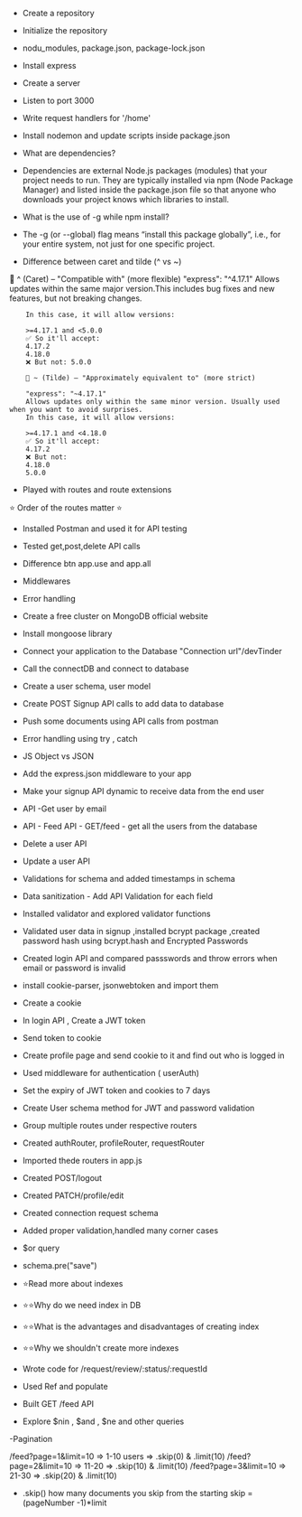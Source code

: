 - Create a repository
- Initialize the repository
- nodu_modules, package.json, package-lock.json
- Install express
- Create a server
- Listen to port 3000
- Write request handlers for '/home'
- Install nodemon and update scripts inside package.json


- What are dependencies?
- Dependencies are external Node.js packages (modules) that your project needs to run. They are typically installed via npm (Node Package Manager) and listed inside the package.json file so that anyone who downloads your project knows which libraries to install.


- What is the use of -g while npm install?
- The -g (or --global) flag means “install this package globally”, i.e., for your entire system, not just for one specific project.


- Difference between caret and tilde (^ vs ~)

🔹 ^ (Caret) – "Compatible with" (more flexible)
        "express": "^4.17.1"
        Allows updates within the same major version.This includes bug fixes and new features, but not breaking changes.

        In this case, it will allow versions:

        >=4.17.1 and <5.0.0
        ✅ So it'll accept:
        4.17.2
        4.18.0
        ❌ But not: 5.0.0

        🔹 ~ (Tilde) – "Approximately equivalent to" (more strict)

        "express": "~4.17.1"
        Allows updates only within the same minor version. Usually used when you want to avoid surprises.
        In this case, it will allow versions:

        >=4.17.1 and <4.18.0
        ✅ So it'll accept:
        4.17.2
        ❌ But not:
        4.18.0
        5.0.0

- Played with routes and route extensions


⭐ Order of the routes matter ⭐

- Installed Postman and used it for API testing
- Tested get,post,delete API calls
- Difference btn app.use and app.all
- Middlewares
- Error handling
- Create a free cluster on MongoDB official website
- Install mongoose library
- Connect your application to the Database "Connection url"/devTinder
- Call the connectDB and connect to database
- Create a user schema, user model
- Create POST Signup API calls to add data to database
- Push some documents using API calls from postman
- Error handling using try , catch
- JS Object vs JSON
- Add the express.json middleware to your app
- Make your signup API dynamic to receive data from the end user
- API -Get user by email
- API - Feed API - GET/feed - get all the users from the database
- Delete a user API
- Update a user API
- Validations for schema and added timestamps in schema
- Data sanitization - Add API Validation for each field
- Installed validator and explored validator functions
- Validated user data in signup ,installed bcrypt package ,created password hash using bcrypt.hash and Encrypted Passwords
- Created login API and compared passswords and throw errors when email or password is invalid
- install cookie-parser, jsonwebtoken and import them
- Create a cookie
- In login API , Create a JWT token
- Send token to cookie
- Create profile page and send cookie to it and find out who is logged in 
- Used middleware for authentication ( userAuth)
- Set the expiry of JWT token and cookies to 7 days
- Create User schema method for JWT and password validation
- Group multiple routes under respective routers
- Created authRouter, profileRouter, requestRouter
- Imported thede routers in app.js
- Created POST/logout
- Created PATCH/profile/edit
- Created connection request schema
- Added proper validation,handled  many corner cases
- $or query
- schema.pre("save")

- ⭐Read more about indexes
- ⭐⭐Why do we need index in DB
- ⭐⭐What is the advantages and disadvantages of creating index
- ⭐⭐Why we shouldn't create more indexes

- Wrote code for /request/review/:status/:requestId

- Used Ref and populate
- Built GET /feed API
- Explore $nin , $and , $ne and other queries

-Pagination

/feed?page=1&limit=10 => 1-10 users => .skip(0) & .limit(10)
/feed?page=2&limit=10 => 11-20  => .skip(10) & .limit(10)
/feed?page=3&limit=10 => 21-30  => .skip(20) & .limit(10)

- .skip() how many documents you skip from the starting
skip = (pageNumber -1)*limit